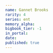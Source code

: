 ```yaml
---
name: Gannet Brooks
rarity: 4
series: ent
memory_alpha:
bigbook_tier: -1
in_portal:
date:
published: true
---
```



